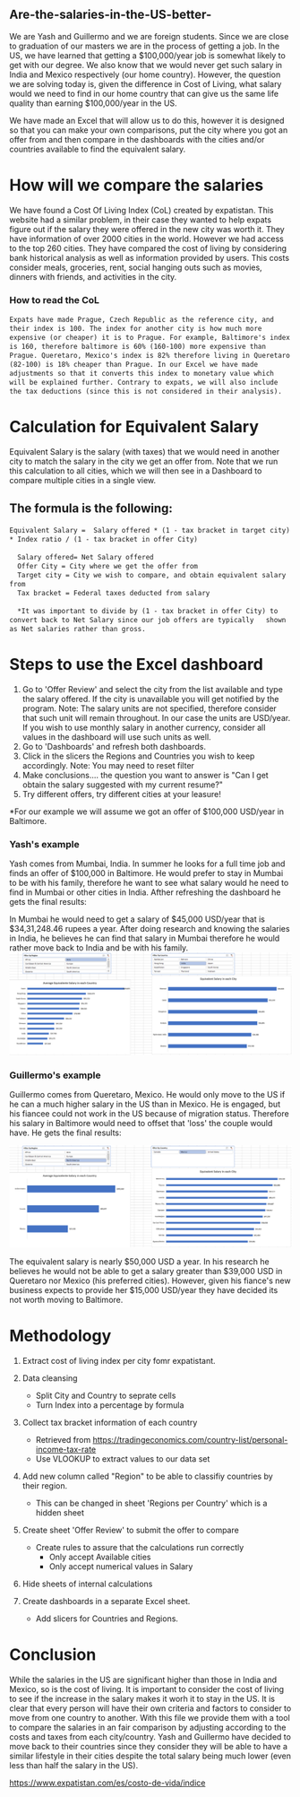 ## Are-the-salaries-in-the-US-better-
We are Yash and Guillermo and we are foreign students. Since we are close to graduation of our masters we are in the process of getting a job. In the US, we have learned that getting a $100,000/year job is somewhat likely to get with our degree. We also know that we would never get such salary in India and Mexico respectively (our home country). However, the question we are solving today is, given the difference in Cost of Living, what salary would we need to find in our home country that can give us the same life quality than earning $100,000/year in the US.

We have made an Excel that will allow us to do this, however it is designed so that you can make your own comparisons, put the city where you got an offer from and then compare in the dashboards with the cities and/or countries available to find the equivalent salary.

# How will we compare the salaries
We have found a Cost Of Living Index (CoL) created by expatistan. This website had a similar problem, in their case they wanted to help expats figure out if the salary they were offered in the new city was worth it. They have information of over 2000 cities in the world. However we had access to the top 260 cities. They have compared the cost of living by considering bank historical analysis as well as information provided by users. This costs consider meals, groceries, rent, social hanging outs such as movies, dinners with friends, and activities in the city. 
### How to read the CoL
    Expats have made Prague, Czech Republic as the reference city, and their index is 100. The index for another city is how much more expensive (or cheaper) it is to Prague. For example, Baltimore's index is 160, therefore baltimore is 60% (160-100) more expensive than Prague. Queretaro, Mexico's index is 82% therefore living in Queretaro (82-100) is 18% cheaper than Prague. In our Excel we have made adjustments so that it converts this index to monetary value which will be explained further. Contrary to expats, we will also include the tax deductions (since this is not considered in their analysis).
    
 # Calculation for Equivalent Salary
  Equivalent Salary is the salary (with taxes) that we would need in another city to match the salary in the city we get an offer from. 
  Note that we run this calculation to all cities, which we will then see in a Dashboard to compare multiple cities in a single view.

  ## The formula is the following:
    Equivalent Salary =  Salary offered * (1 - tax bracket in target city) * Index ratio / (1 - tax bracket in offer City)
    
      Salary offered= Net Salary offered
      Offer City = City where we get the offer from
      Target city = City we wish to compare, and obtain equivalent salary from
      Tax bracket = Federal taxes deducted from salary
      
      *It was important to divide by (1 - tax bracket in offer City) to convert back to Net Salary since our job offers are typically   shown as Net salaries rather than gross.
      
# Steps to use the Excel dashboard
  1. Go to 'Offer Review' and select the city from the list available and type the salary offered. If the city is unavailable you will get notified by the program.
      Note: The salary units are not specified, therefore consider that such unit will remain throughout. In our case the units are USD/year. If you wish to use monthly salary in another currency, consider all values in the dashboard will use such units as well.
  2. Go to 'Dashboards' and refresh both dashboards.
  3. Click in the slicers the Regions and Countries you wish to keep accordingly. 
      Note: You may need to reset filter
  4. Make conclusions.... the question you want to answer is "Can I get obtain the salary suggested with my current resume?"
  5. Try different offers, try different cities at your leasure!
  
  *For our example we will assume we got an offer of $100,000 USD/year in Baltimore.
 
 
### Yash's example
 Yash comes from Mumbai, India. In summer he looks for a full time job and finds an offer of $100,000 in Baltimore.
 He would prefer to stay in Mumbai to be with his family, therefore he want to see what salary would he need to find in Mumbai or other cities in India.
 Afther refreshing the dashboard he gets the final results:

In Mumbai he would need to get a salary of $45,000 USD/year that is $34,31,248.46 rupees a year.
After doing research and knowing the salaries in India, he believes he can find that salary in Mumbai therefore he would rather move back to India and be with his family.
<img src= https://github.com/GuillermoAlcocerDelano/Are-the-salaries-in-the-US-better-/blob/master/IndiaDashboard.png> 
 
 ### Guillermo's example
 Guillermo comes from Queretaro, Mexico. He would only move to the US if he can a much higher salary in the US than in Mexico.
 He is engaged, but his fiancee could not work in the US because of migration status. Therefore his salary in Baltimore would need
 to offset that 'loss' the couple would have. He gets the final results:
 
 <img src= https://github.com/GuillermoAlcocerDelano/Are-the-salaries-in-the-US-better-/blob/master/MexicoDashboard.png>
 
 The equivalent salary is nearly $50,000 USD a year. In his research he believes he would not be able to get a salary greater than 
 $39,000 USD in Queretaro nor Mexico (his preferred cities). 
 However, given his fiance's new business expects to provide her $15,000 USD/year they have decided its not worth moving to Baltimore.
 
 
 
  
# Methodology
  1. Extract cost of living index per city fomr expatistant.
  2. Data cleansing
      - Split City and Country to seprate cells
      - Turn Index into a percentage by formula
 3. Collect tax bracket information of each country
      - Retrieved from https://tradingeconomics.com/country-list/personal-income-tax-rate
      - Use VLOOKUP to extract values to our data set
 4. Add new column called "Region" to be able to classifiy countries by their region.
      - This can be changed in sheet 'Regions per Country' which is a hidden sheet
 5. Create sheet 'Offer Review' to submit the offer to compare
     - Create rules to assure that the calculations run correctly
          - Only accept Available cities
          - Only accept numerical values in Salary
 6. Hide sheets of internal calculations
 
          
 5. Create dashboards in a separate Excel sheet.
      - Add slicers for Countries and Regions.
      
# Conclusion
 While the salaries in the US are significant higher than those in India and Mexico, so is the cost of living. 
 It is important to consider the cost of living to see if the increase in the salary makes it worh it to stay in the US.
 It is clear that every person will have their own criteria and factors to consider to move from one country to another. With this
 file we provide them with a tool to compare the salaries in an fair comparison by adjusting according to the costs and taxes
 from each city/country.
 Yash and Guillermo have decided to move back to their countries since they consider they will be able to have a similar lifestyle in
 their cities despite the total salary being much lower (even less than half the salary in the US).
    
https://www.expatistan.com/es/costo-de-vida/indice
